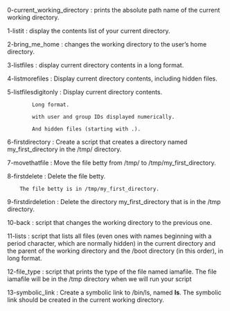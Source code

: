 0-current_working_directory : prints the absolute path name of the current working directory.

1-listit : display the contents list of your current directory.

2-bring_me_home : changes the working directory to the user’s home directory.

3-listfiles : display current directory contents in a long format.

4-listmorefiles : Display current directory contents, including hidden files.

5-listfilesdigitonly : 	Display current directory contents.
			
			Long format.
			
			with user and group IDs displayed numerically.
			
			And hidden files (starting with .).

6-firstdirectory : Create a script that creates a directory named my_first_directory in the /tmp/ directory.

7-movethatfile : Move the file betty from /tmp/ to /tmp/my_first_directory.

8-firstdelete : Delete the file betty.

		The file betty is in /tmp/my_first_directory.

9-firstdirdeletion : Delete the directory my_first_directory that is in the /tmp directory.

10-back : script that changes the working directory to the previous one.

11-lists :   script that lists all files (even ones with names beginning with a period character, which are normally hidden) in the current directory and the parent of the working directory and the /boot directory (in this order), in long format.

12-file_type : script that prints the type of the file named iamafile. The file iamafile will be in the /tmp directory when we will run your script

13-symbolic_link : Create a symbolic link to /bin/ls, named __ls__. The symbolic link should be created in the current working directory.
